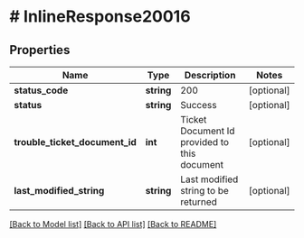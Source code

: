 # # InlineResponse20016

## Properties

Name | Type | Description | Notes
------------ | ------------- | ------------- | -------------
**status_code** | **string** | 200 | [optional]
**status** | **string** | Success | [optional]
**trouble_ticket_document_id** | **int** | Ticket Document Id provided to this document | [optional]
**last_modified_string** | **string** | Last modified string to be returned | [optional]

[[Back to Model list]](../../README.md#models) [[Back to API list]](../../README.md#endpoints) [[Back to README]](../../README.md)
